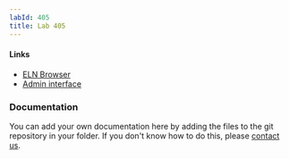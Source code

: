 ```yaml
---
labId: 405
title: Lab 405
---
```


#### Links

- [ELN Browser](https://openbis-empa-lab405.ethz.ch/)
- [Admin interface](https://openbis-empa-lab405.ethz.ch/openbis/webapp/openbis-ng-ui)

### Documentation

You can add your own documentation here by adding the files to the git repository in your folder.
If you don't know how to do this, please [contact us](/documentation/openbis/getting-started/support/).
